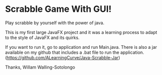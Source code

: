 # Scrabble Game With GUI!
Play scrabble by yourself with the power of java.

This is my first large JavaFX project and it was a learning process to adapt to the style of JavaFX and its quirks.

If you want to run it, go to application and run Main.java. There is also a jar available on my github that includes a .bat file to run the application. (https://github.com/ALearningCurve/Java-Scrabble-Jar)

Thanks,
  Willam Walling-Sotolongo
